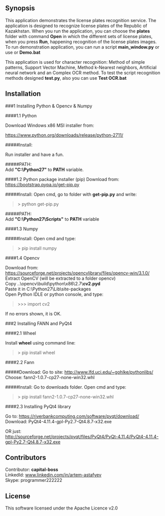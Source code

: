 ## Synopsis

This application demonstrates the license plates recognition service. The application is designed to recognize license plates of the Republic of Kazakhstan. When you run the application, you can choose the **plates** folder with command **Open** in which the different sets of license plates, when you press **Run**, happening recognition of the license plates images.
To run demonstration application, you can run a script **main_window.py** or use or **Demo.bat**

This application is used for character recognition: Method of simple patterns, Support Vector Machine, Method k-Nearest neighbors, Artificial neural network and an Complex OCR method. To test the script recognition methods designed **test.py**, also you can use **Test OCR.bat**

## Installation

###1 Installing Python & Opencv & Numpy

####1.1 Python

Download Windows x86 MSI installer from:

https://www.python.org/downloads/release/python-2711/

#####Install:

Run installer and have a fun.

#####PATH:</br>
Add **"C:\Python27"** to **PATH** variable.

####1.2 Python package installer (pip)
Download from:</br>
https://bootstrap.pypa.io/get-pip.py

#####Install:
Open cmd, go to folder with **get-pip.py** and write:
> \> python get-pip.py 

#####PATH:</br>
Add **"C:\Python27\Scripts"** to **PATH** variable

####1.3 Numpy

#####Install:
Open cmd and type:
>\> pip install numpy

####1.4 Opencv

Download from:
https://sourceforge.net/projects/opencvlibrary/files/opencv-win/3.1.0/</br>
Extract OpenCV (will be extracted to a folder opencv)</br>
Copy ..\opencv\build\python\x86\2.7\\**cv2.pyd**</br>
Paste it in C:\Python27\Lib\site-packages</br>
Open Python IDLE or python console, and type:</br>
> \>\>\> import cv2</br>

If no errors shown, it is OK.</br>

###2 Installing FANN and PyQt4

####2.1 Wheel

Install **wheel** using command line:
> \> pip install wheel 

####2.2 Fann

#####Download:
Go to site: http://www.lfd.uci.edu/~gohlke/pythonlibs/</br>
Choose: fann2-1.0.7-cp27-none-win32.whl

#####Install:
Go to downloads folder.
Open cmd and type:
> \> pip install fann2-1.0.7-cp27-none-win32.whl

####2.3 Installing PyQt4 library

Go to: https://riverbankcomputing.com/software/pyqt/download/</br>
Download: PyQt4-4.11.4-gpl-Py2.7-Qt4.8.7-x32.exe

OR just:</br>
http://sourceforge.net/projects/pyqt/files/PyQt4/PyQt-4.11.4/PyQt4-4.11.4-gpl-Py2.7-Qt4.8.7-x32.exe

## Contributors

Contributor: **capital-boss**</br>
LinkedId: www.linkedin.com/in/artem-astafyev</br>
Skype: programmer222222</br>

## License

This software licensed under the Apache Licence v2.0

